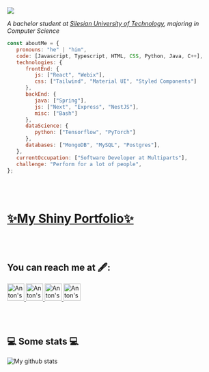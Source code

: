 <img src="https://github.com/Yoha485/Yoha485/blob/main/base_image.png"/>

<p><em>A bachelor student at <a href="https://www.polsl.pl/en/">Silesian University of Technology</a>, majoring in Computer Science</br>
</em></p>


```javascript
const aboutMe = {
   pronouns: "he" | "him",
   code: [Javascript, Typescript, HTML, CSS, Python, Java, C++],
   technologies: {
      frontEnd: {
         js: ["React", "Webix"],
         css: ["Tailwind", "Material UI", "Styled Components"]
      },
      backEnd: {
         java: ["Spring"],
         js: ["Next", "Express", "NestJS"],
         misc: ["Bash"]
      },
      dataScience: {
         python: ["Tensorflow", "PyTorch"]
      },
      databases: ["MongoDB", "MySQL", "Postgres"],
   },
   currentOccupation: ["Software Developer at Multiparts"],
   challenge: "Perform for a lot of people",
};
```
</br></br>

<div>
   <a href="https://morozov-protfolio.netlify.app/">
      <h1>✨My Shiny Portfolio✨</h1>
   </a>
</div>

</br></br>

<h2>You can reach me at 🖋️:</h2>

<p>
  <a href="https://www.linkedin.com/in/anton-morozov-0aba38226/?locale=pl_PL">
    <img src="https://www.vectorlogo.zone/logos/linkedin/linkedin-icon.svg" alt="Anton's LinkedIn Profile" height="40" width="40">
  </a>
   
  <a href="https://www.instagram.com/wme_music/">
    <img src="https://www.vectorlogo.zone/logos/instagram/instagram-icon.svg" alt="Anton's LinkedIn Profile" height="40" width="40"> 
  <a/>
     
  <a href="http://vk.com/id175412617">
    <img src="https://www.vectorlogo.zone/logos/vk/vk-tile.svg" alt="Anton's VK Profile" height="40" width="40"> 
  <a/>  
     
  <a href="https://mail.google.com/mail/u/?authuser=antonmorozoff64@gmail.com">
    <img src="https://www.vectorlogo.zone/logos/gmail/gmail-icon.svg" alt="Anton's VK Profile" height="40" width="40"> 
  <a/>    
</p>

</br></br>

<h2>💻 Some stats 💻</h2>

![My github stats](https://github-readme-stats.vercel.app/api?username=Yoha485&show_icons=true&title_color=fff&icon_color=79ff97&text_color=9f9f9f&bg_color=151515)
